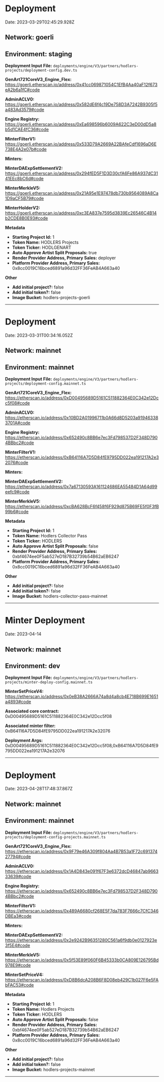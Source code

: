 # Deployment

Date: 2023-03-29T02:45:29.928Z

## **Network:** goerli

## **Environment:** staging

**Deployment Input File:** `deployments/engine/V3/partners/hodlers-projects/deployment-config.dev.ts`

**GenArt721CoreV3_Engine_Flex:** https://goerli.etherscan.io/address/0x41cc069871054C1EfB4Aa40aF12f673eA2b6a1fC#code

**AdminACLV0:** https://goerli.etherscan.io/address/0x582dE6f4c19De758D3A7242B9305f5a483Ad3579#code

**Engine Registry:** https://goerli.etherscan.io/address/0xEa698596b6009A622C3eD00dD5a8b5d1CAE4fC36#code

**MinterFilterV1:** https://goerli.etherscan.io/address/0x533D79A2669A22BAfeCdf1696aD6E738E4A2e07b#code

**Minters:**

**MinterDAExpSettlementV2:** https://goerli.etherscan.io/address/0x294fED5F1D3D30cfA6Fe86A937dC3141EEc8bC6d#code

**MinterMerkleV5:** https://goerli.etherscan.io/address/0x21A95e1E97478db730b9564089A8Ca1D9aCF5B79#code

**MinterHolderV2:** https://goerli.etherscan.io/address/0xc3EA837e7595d3839Ec26546C4B14b2CDE8B0E93#code

**Metadata**

- **Starting Project Id:** 1
- **Token Name:** HODLERS Projects
- **Token Ticker:** HODLGENART
- **Auto Approve Artist Split Proposals:** true
- **Render Provider Address, Primary Sales:** deployer
- **Platform Provider Address, Primary Sales:** 0x8cc0019C16bced6891a96d32FF36FeAB4A663a40

**Other**

- **Add initial project?:** false
- **Add initial token?:** false
- **Image Bucket:** hodlers-projects-goerli

---

# Deployment

Date: 2023-03-31T00:34:16.052Z

## **Network:** mainnet

## **Environment:** mainnet

**Deployment Input File:** `deployments/engine/V3/partners/hodlers-projects/deployment-config.mainnet.ts`

**GenArt721CoreV3_Engine_Flex:** https://etherscan.io/address/0xD00495689D5161C511882364E0C342e12Dcc5f08#code

**AdminACLV0:** https://etherscan.io/address/0x10BD2A01996711b0A66d8D5203a919463383701A#code

**Engine Registry:** https://etherscan.io/address/0x652490c8BB6e7ec3Fd798537D2F348D7904BBbc2#code

**MinterFilterV1:** https://etherscan.io/address/0xB64116A7D5D84fE9795DD022ea191217A2e32076#code

**Minters:**

**MinterDAExpSettlementV2:** https://etherscan.io/address/0x7a67130593A161124686EA55484D1A64d99eefc9#code

**MinterMerkleV5:** https://etherscan.io/address/0xcBA628BcF6f458f6F929d875B69FE5f0F3fB99b6#code

**Metadata**

- **Starting Project Id:** 1
- **Token Name:** Hodlers Collector Pass
- **Token Ticker:** HODLERS
- **Auto Approve Artist Split Proposals:** false
- **Render Provider Address, Primary Sales:** 0xbf4674ee0F5ab527eD187B32739b54B62aEB6247
- **Platform Provider Address, Primary Sales:** 0x8cc0019C16bced6891a96d32FF36FeAB4A663a40

**Other**

- **Add initial project?:** false
- **Add initial token?:** false
- **Image Bucket:** hodlers-collector-pass-mainnet

---

# Minter Deployment

Date: 2023-04-14

## **Network:** mainnet

## **Environment:** dev

**Deployment Input File:** `deployments/engine/V3/partners/hodlers-projects/minter-deploy-config.mainnet.ts`

**MinterSetPriceV4:** https://etherscan.io/address/0x0eB38A2666A74a8d4a8cb4E718B699E1651a4893#code

**Associated core contract:** 0xD00495689D5161C511882364E0C342e12Dcc5f08

**Associated minter filter:** 0xB64116A7D5D84fE9795DD022ea191217A2e32076

**Deployment Args:** 0xD00495689D5161C511882364E0C342e12Dcc5f08,0xB64116A7D5D84fE9795DD022ea191217A2e32076

---

# Deployment

Date: 2023-04-28T17:48:37.867Z

## **Network:** mainnet

## **Environment:** mainnet

**Deployment Input File:** `deployments/engine/V3/partners/hodlers-projects/deployment-config-projects.mainnet.ts`

**GenArt721CoreV3_Engine_Flex:** https://etherscan.io/address/0x9F79e46A309f804Aa4B7B53a1F72c69137427794#code

**AdminACLV0:** https://etherscan.io/address/0x1A4D843e091f67F3e6372dcD46847ab966333639#code

**Engine Registry:** https://etherscan.io/address/0x652490c8BB6e7ec3Fd798537D2F348D7904BBbc2#code

**MinterFilterV1:** https://etherscan.io/address/0x489A6680cf268E5F7da783F7666c7CfC346DBEa3#code

**Minters:**

**MinterDAExpSettlementV2:** https://etherscan.io/address/0x2e9242B96351280C561a6f9db0e0127923e3f5E4#code

**MinterMerkleV5:** https://etherscan.io/address/0x5f53E89f060F6B45333b0CA809E126795Bd978E9#code

**MinterSetPriceV4:** https://etherscan.io/address/0xD8B6dcA208B6F8D08eb429C1b027F6e5FAbFAC53#code



**Metadata**

- **Starting Project Id:** 1
- **Token Name:** Hodlers Projects
- **Token Ticker:** HODLERS
- **Auto Approve Artist Split Proposals:** false
- **Render Provider Address, Primary Sales:** 0xbf4674ee0F5ab527eD187B32739b54B62aEB6247
- **Platform Provider Address, Primary Sales:** 0x8cc0019C16bced6891a96d32FF36FeAB4A663a40

**Other**

- **Add initial project?:** false
- **Add initial token?:** false
- **Image Bucket:** hodlers-projects-mainnet

---

